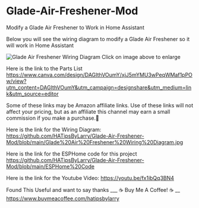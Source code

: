# Glade-Air-Freshener-Mod
Modify a Glade Air Freshener to Work in Home Assistant

Below you will see the wiring diagram to modify a Glade Air Freshener so it will work in Home Assistant

![Glade Air Freshener Wiring Diagram](https://github.com/HATipsByLarry/Glade-Air-Freshener-Mod/assets/49766850/fc2aead8-523b-45d5-984a-632654b213d4)
Click on image above to enlarge

Here is the link to the Parts List https://www.canva.com/design/DAGIthVOumY/xjJ5mYMU3wPeqWMaf1pPOw/view?utm_content=DAGIthVOumY&utm_campaign=designshare&utm_medium=link&utm_source=editor

Some of these links may be Amazon affiliate links. Use of these links will not affect your pricing, but as an affiliate this channel may earn a small commission if you make a purchase.💖

Here is the link for the Wiring Diagram: https://github.com/HATipsByLarry/Glade-Air-Freshener-Mod/blob/main/Glade%20Air%20Freshener%20Wiring%20Diagram.jpg

Here is the link for the ESPHome code for this project https://github.com/HATipsByLarry/Glade-Air-Freshener-Mod/blob/main/ESPHome%20Code

Here is the link for the Youtube Video: https://youtu.be/fx1ibQq3BN4

Found This Useful and want to say thanks ___ ☕ Buy Me A Coffee! ☕ __
https://www.buymeacoffee.com/hatipsbylarry
